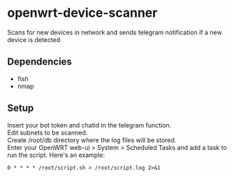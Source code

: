 # openwrt-device-scanner
Scans for new devices in network and sends telegram notification if a new device is detected

## Dependencies

- fish
- nmap

## Setup

Insert your bot token and chatid in the telegram function.  
Edit subnets to be scanned.  
Create /root/db directory where the log files will be stored.  
Enter your OpenWRT web-ui > System > Scheduled Tasks and add a task to run the script. Here's an example:  
```
0 * * * * /root/script.sh > /root/script.log 2>&1
```
